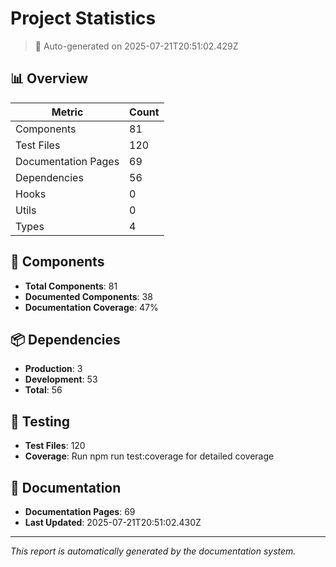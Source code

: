 # Project Statistics

> 🤖 Auto-generated on 2025-07-21T20:51:02.429Z

## 📊 Overview

| Metric | Count |
|--------|-------|
| Components | 81 |
| Test Files | 120 |
| Documentation Pages | 69 |
| Dependencies | 56 |
| Hooks | 0 |
| Utils | 0 |
| Types | 4 |

## 🧩 Components

- **Total Components**: 81
- **Documented Components**: 38
- **Documentation Coverage**: 47%

## 📦 Dependencies

- **Production**: 3
- **Development**: 53
- **Total**: 56

## 🧪 Testing

- **Test Files**: 120
- **Coverage**: Run npm run test:coverage for detailed coverage

## 📝 Documentation

- **Documentation Pages**: 69
- **Last Updated**: 2025-07-21T20:51:02.430Z

---

*This report is automatically generated by the documentation system.*
